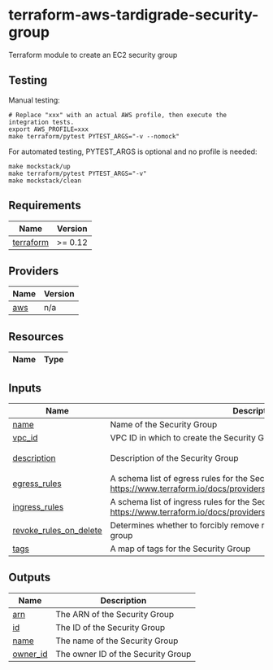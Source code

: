 # terraform-aws-tardigrade-security-group

Terraform module to create an EC2 security group

## Testing

Manual testing:

```
# Replace "xxx" with an actual AWS profile, then execute the integration tests.
export AWS_PROFILE=xxx 
make terraform/pytest PYTEST_ARGS="-v --nomock"
```

For automated testing, PYTEST_ARGS is optional and no profile is needed:

```
make mockstack/up
make terraform/pytest PYTEST_ARGS="-v"
make mockstack/clean
```

<!-- BEGIN TFDOCS -->
## Requirements

| Name | Version |
|------|---------|
| <a name="requirement_terraform"></a> [terraform](#requirement\_terraform) | >= 0.12 |

## Providers

| Name | Version |
|------|---------|
| <a name="provider_aws"></a> [aws](#provider\_aws) | n/a |

## Resources

| Name | Type |
|------|------|

## Inputs

| Name | Description | Type | Default | Required |
|------|-------------|------|---------|:--------:|
| <a name="input_name"></a> [name](#input\_name) | Name of the Security Group | `string` | n/a | yes |
| <a name="input_vpc_id"></a> [vpc\_id](#input\_vpc\_id) | VPC ID in which to create the Security Group | `string` | n/a | yes |
| <a name="input_description"></a> [description](#input\_description) | Description of the Security Group | `string` | `"Managed by Terraform"` | no |
| <a name="input_egress_rules"></a> [egress\_rules](#input\_egress\_rules) | A schema list of egress rules for the Security Group, see <https://www.terraform.io/docs/providers/aws/r/security_group.html#egress> | `list(any)` | `[]` | no |
| <a name="input_ingress_rules"></a> [ingress\_rules](#input\_ingress\_rules) | A schema list of ingress rules for the Security Group, see <https://www.terraform.io/docs/providers/aws/r/security_group.html#ingress> | `list(any)` | `[]` | no |
| <a name="input_revoke_rules_on_delete"></a> [revoke\_rules\_on\_delete](#input\_revoke\_rules\_on\_delete) | Determines whether to forcibly remove rules when destroying the security group | `string` | `false` | no |
| <a name="input_tags"></a> [tags](#input\_tags) | A map of tags for the Security Group | `map(string)` | `{}` | no |

## Outputs

| Name | Description |
|------|-------------|
| <a name="output_arn"></a> [arn](#output\_arn) | The ARN of the Security Group |
| <a name="output_id"></a> [id](#output\_id) | The ID of the Security Group |
| <a name="output_name"></a> [name](#output\_name) | The name of the Security Group |
| <a name="output_owner_id"></a> [owner\_id](#output\_owner\_id) | The owner ID of the Security Group |

<!-- END TFDOCS -->
